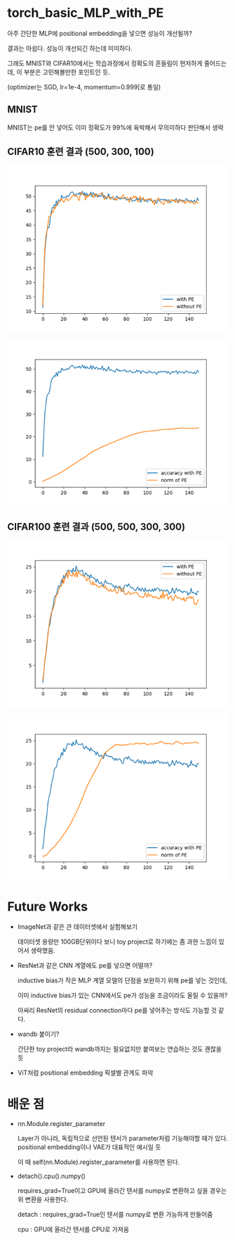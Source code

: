 # torch_basic_MLP_with_PE

아주 간단한 MLP에 positional embedding을 넣으면 성능이 개선될까?

결과는 아쉽다. 성능이 개선되긴 하는데 미미하다.

그래도 MNIST와 CIFAR10에서는 학습과정에서 정확도의 흔들림이 현저하게 줄어드는데, 이 부분은 고민해볼만한 포인트인 듯.

(optimizer는 SGD, lr=1e-4, momentum=0.999[로 통일)

## MNIST

MNIST는 pe를 안 넣어도 이미 정확도가 99%에 육박해서 무의미하다 판단해서 생략

## CIFAR10 훈련 결과 (500, 300, 100)

![accuracy](./imgs/CIFAR10/accuracy.png)

![PE informations](./imgs/CIFAR10/PE_informations.png)

## CIFAR100 훈련 결과 (500, 500, 300, 300)

![accuracy](./imgs/CIFAR100/accuracy.png)

![PE informations](./imgs/CIFAR100/PE_informations.png)

# Future Works

- ImageNet과 같은 큰 데이터셋에서 실험해보기

  데이터셋 용량만 100GB단위이다 보니 toy project로 하기에는 좀 과한 느낌이 있어서 생략했음.

- ResNet과 같은 CNN 계열에도 pe를 넣으면 어떨까?

  inductive bias가 작은 MLP 계열 모델의 단점을 보완하기 위해 pe를 넣는 것인데,

  이미 inductive bias가 있는 CNN에서도 pe가 성능을 조금이라도 올릴 수 있을까?

  아싸리 ResNet의 residual connection마다 pe를 넣어주는 방식도 가능할 것 같다.

- wandb 붙이기? 

  간단한 toy project라 wandb까지는 필요없지만 붙여보는 연습하는 것도 괜찮을 듯

- ViT처럼 positional embedding 픽셀별 관계도 파악

# 배운 점

- nn.Module.register_parameter

  Layer가 아니라, 독립적으로 선언된 텐서가 parameter처럼 기능해야할 때가 있다. positional embedding이나 VAE가 대표적인 예시일 듯

  이 때 self(nn.Module).register_parameter를 사용하면 된다.

- detach().cpu().numpy()

  requires_grad=True이고 GPU에 올라간 텐서를 numpy로 변환하고 싶을 경우는 위 변환을 사용한다.

  detach : requires_grad=True인 텐서를 numpy로 변환 가능하게 만들어줌

  cpu : GPU에 올라간 텐서를 CPU로 가져옴

